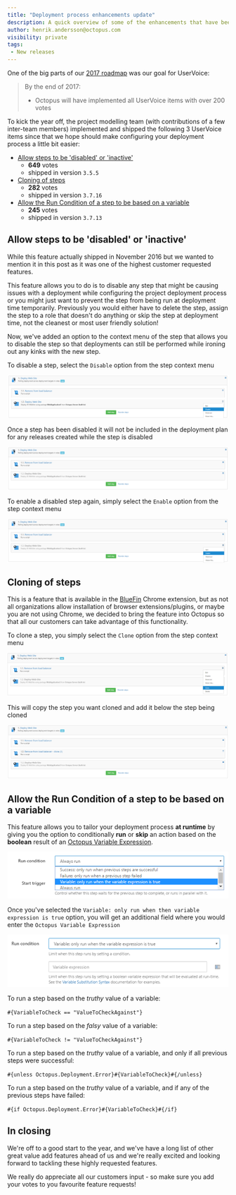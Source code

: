 ```yaml
---
title: "Deployment process enhancements update"
description: A quick overview of some of the enhancements that have been shipped over the last few months to make configuring your deployment process a little bit easier
author: henrik.andersson@octopus.com
visibility: private
tags: 
 - New releases
---
```


One of the big parts of our [2017 roadmap](https://octopus.com/blog/roadmap-2017) was our goal for UserVoice:

> By the end of 2017:
> - Octopus will have implemented all UserVoice items with over 200 votes

To kick the year off, the project modelling team (with contributions of a few inter-team members) implemented and shipped the following 3 UserVoice items since that we hope should make configuring your deployment process a little bit easier:

- [Allow steps to be 'disabled' or 'inactive'](https://octopusdeploy.uservoice.com/forums/170787-general/suggestions/6324610-allow-steps-to-be-disabled-or-inactive) 
  - **649** votes
  - shipped in version `3.5.5`
- [Cloning of steps](https://octopusdeploy.uservoice.com/forums/170787-general/suggestions/6470009-cloning-of-steps) 
  - **282** votes
  - shipped in version `3.7.16`
- [Allow the Run Condition of a step to be based on a variable](https://octopusdeploy.uservoice.com/forums/170787-general/suggestions/6594872-allow-the-run-condition-of-a-step-to-be-based-on-a) 
  - **245** votes
  - shipped in version `3.7.13`

## Allow steps to be 'disabled' or 'inactive'
While this feature actually shipped in November 2016 but we wanted to mention it in this post as it was one of the highest customer requested features. 

This feature allows you to do is to disable any step that might be causing issues with a deployment while configuring the project deployment process or you might just want to prevent the step from being run at deployment time temporarily. Previously you would either have to delete the step, assign the step to a role that doesn't do anything or skip the step at deployment time, not the cleanest or most user friendly solution!

Now, we've added an option to the context menu of the step that allows you to disable the step so that deployments can still be performed while ironing out any kinks with the new step.

To disable a step, select the `Disable` option from the step context menu

![New Disable option in step context menu](deployment-process-uservoice-update-disable-step.png)

Once a step has been disabled it will not be included in the deployment plan for any releases created while the step is disabled

![Disabled step in deployment process](deployment-process-uservoice-update-disabled-step.png)

To enable a disabled step again, simply select the `Enable` option from the step context menu 

![New Enable option in step context menu when step is disabled](deployment-process-uservoice-update-enable-step.png)

## Cloning of steps
This is a feature that is available in the [BlueFin](http://bluefin.teapotcoder.com/) Chrome extension, but as not all organizations allow installation of browser extensions/plugins, or maybe you are not using Chrome, we decided to bring the feature into Octopus so that all our customers can take advantage of this functionality.

To clone a step, you simply select the `Clone` option from the step context menu

![New Clone option in step context menu](deployment-process-uservoice-update-clone-step.png)

This will copy the step you want cloned and add it below the step being cloned

![Cloned step added to deployment process](deployment-process-uservoice-update-cloned-step.png)

## Allow the Run Condition of a step to be based on a variable
This feature allows you to tailor your deployment process **at runtime** by giving you the option to conditionally **run** or **skip** an action based on the **boolean** result of an [Octopus Variable Expression](http://docs.octopusdeploy.com/display/OD/Binding+syntax).

![New Variable based Run Condition option](deployment-process-uservoice-update-variable-run-condition.png)

Once you've selected the `Variable: only run when then variable expression is true` option, you will get an additional field where you would enter the `Octopus Variable Expression`

![New field for entering the variable expression to evaluate](deployment-process-uservoice-update-variable-run-condition-selected.png)

To run a step based on the *truthy* value of a variable:

`#{VariableToCheck == "ValueToCheckAgainst"}`

To run a step based on the *falsy* value of a variable:

`#{VariableToCheck != "ValueToCheckAgainst"}`


To run a step based on the *truthy* value of a variable, and only if all previous steps were successful:

`#{unless Octopus.Deployment.Error}#{VariableToCheck}#{/unless}`

To run a step based on the *truthy* value of a variable, and if any of the previous steps have failed:

`#{if Octopus.Deployment.Error}#{VariableToCheck}#{/if}`

## In closing
We're off to a good start to the year, and we've have a long list of other great value add features ahead of us and we're really excited and looking forward to tackling these highly requested features.

We really do appreciate all our customers input - so make sure you add your votes to you favourite feature requests!